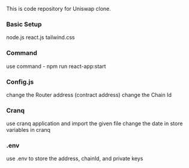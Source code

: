 This is code repository for Uniswap clone.

### Basic Setup

node.js
react.js
tailwind.css

### Command

use command - npm run react-app:start

### Config.js

change the Router address (contract address)
change the Chain Id

### Cranq

use cranq application and import the given file
change the date in store variables in cranq

### .env

use .env to store the address, chainId, and private keys
